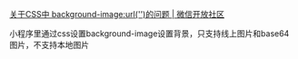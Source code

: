 [关于CSS中 background-image:url('')的问题 | 微信开放社区](https://developers.weixin.qq.com/community/develop/doc/000c68e9e648c8e25068626475a400) 

 小程序里通过css设置background-image设置背景，只支持线上图片和base64图片，不支持本地图片